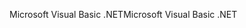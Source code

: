 <span data-ttu-id="d40cb-101">Microsoft Visual Basic .NET</span><span class="sxs-lookup"><span data-stu-id="d40cb-101">Microsoft Visual Basic .NET</span></span>